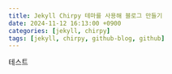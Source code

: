 ```yaml
---
title: Jekyll Chirpy 테마를 사용해 블로그 만들기
date: 2024-11-12 16:13:00 +0900
categories: [jekyll, chirpy]
tags: [jekyll, chirpy, github-blog, github]
---
```


테스트
